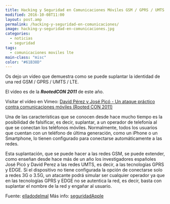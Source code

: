 ```yaml
---
title: Hacking y Seguridad en Comunicaciones Móviles GSM / GPRS / UMTS / LTE
modified: 2016-10-08T11:00
layout: post.amp
permalink: /hacking-y-seguridad-en-comunicaciones/
image: hacking-y-seguridad-en-comunicaciones.jpg
categories:
  - noticias
  - seguridad
tags:
  - comunicaciones moviles lte
main-class: "misc"
color: "#61B38D"
---
```

Os dejo un vídeo que demuestra como se puede suplantar la identidad de una red GSM / GPRS / UMTS / LTE.

El vídeo es de la ***RootedCON 2011*** de este año.

Visitar el vídeo en Vimeo: [David Pérez y José Picó - Un ataque práctico contra comunicaciones móviles (Rooted CON 2011)](https://vimeo.com/27258284 "David Pérez y José Picó - Un ataque práctico contra comunicaciones móviles (Rooted CON 2011)") 

Una de las características que se conocen desde hace mucho tiempo es la posibilidad de falsificar, es decir, suplantar, a un operador de telefonía al que se conectan los teléfonos móviles. Normalmente, todos los usuarios que cuentan con un teléfono de última generación, como un iPhone o un Smartphone, lo tienen configurado para conectarse automáticamente a las redes.

Esta suplantación, que se puede hacer a las redes GSM, se puede extender, como enseñan desde hace más de un año los investigadores españoles José Picó y David Perez a las redes UMTS, es decir, a las tecnologías GPRS y EDGE. Si el dispositivo no tiene configurada la opción de conectarse solo a redes 3G o 3.5G, un atacante podrá simular ser cualquier operador ya que en las tecnologías GPRS y EDGE no se autentica la red, es decir, basta con suplantar el nombre de la red y engañar al usuario.

Fuente: <a target="_blank" href="http://www.elladodelmal.com/2011/11/nuevo-libro-de-hacking-y-seguridad-en.html">elladodelmal</a>
Más info: <a target="_blank" href="http://www.seguridadapple.com/2011/01/atacando-iphone-e-ipad-con-redes-falsas.html">seguridadApple</a>
